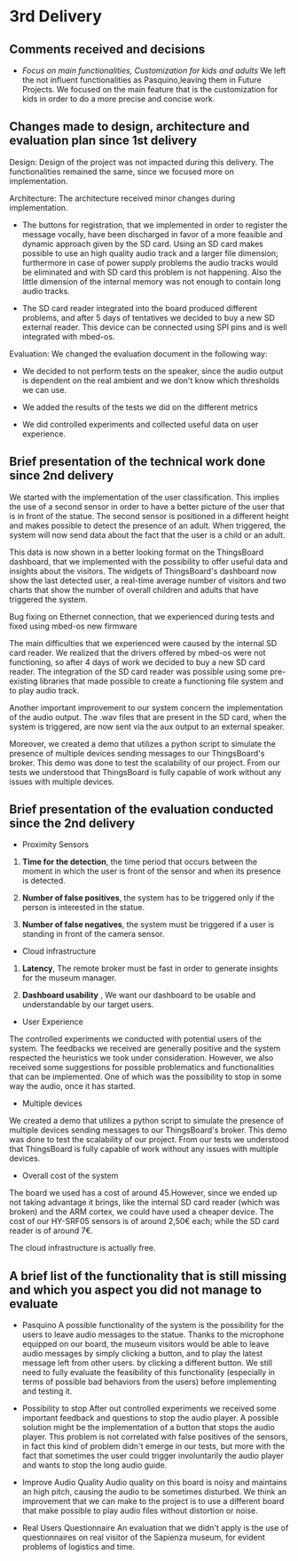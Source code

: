 # 3rd Delivery

## Comments received and decisions

- *Focus on main functionalities, Customization for kids and adults*
We left the not influent functionalities as Pasquino,leaving them in Future Projects. We focused on the main feature that is the customization for kids in order 
to do a more precise and concise work.

## Changes made to design, architecture and evaluation plan since 1st delivery
Design: Design of the project was not impacted during this delivery. The functionalities remained the same, since we focused more on implementation.

Architecture:
The architecture received minor changes during implementation.
- The buttons for registration, that we implemented in order to register the message vocally, have been discharged in favor of a more feasible and dynamic 
approach given by the SD card.
Using an SD card makes possible to use an high quality audio track and a larger file dimension; furthermore in case of power supply problems the audio tracks 
would be eliminated and with SD card this problem is not happening.
Also the little dimension of the internal memory was not enough to contain long audio tracks.

- The SD card reader integrated into the board produced different problems, and after 5 days of tentatives we decided to buy a new SD external reader. 
This device can be connected using SPI pins and is well integrated with mbed-os.

Evaluation: 
We changed the evaluation document in the following way:
- We decided to not perform tests on the speaker, since the audio output is dependent on the real ambient and we don't know which thresholds we can use.

- We added the results of the tests we did on the different metrics

- We did controlled experiments and collected useful data on user experience.

## Brief presentation of the technical work done since 2nd delivery

We started with the implementation of the user classification. This implies the use of a second sensor in order to have a better picture of the user that is in front
of the statue. The second sensor is positioned in a different height and makes possible to detect the presence of an adult. When triggered, the system will now send data 
about the fact that the user is a child or an adult. 

This data is now shown in a better looking format on the ThingsBoard dashboard, that we implemented with the possibility to offer useful data and insights
about the visitors. The widgets of ThingsBoard's dashboard now show the last detected user, a real-time average number of visitors and two charts that show the number of overall
children and adults that have triggered the system.

Bug fixing on Ethernet connection, that we experienced during tests and fixed using mbed-os new firmware

The main difficulties that we experienced were caused by the internal SD card reader. We realized that the drivers offered by mbed-os were not functioning, so after 4 days of work we decided to buy a new SD card reader. The integration of the SD card reader was possible using some pre-existing libraries that made possible to create a functioning file system and to play audio track.

Another important improvement to our system concern the implementation of the audio output. The .wav files that are present in the SD card, when the system is triggered,
are now sent via the aux output to an external speaker.

Moreover, we created a demo that utilizes a python script to simulate the presence of multiple devices sending messages to our ThingsBoard's broker. This demo was done to test the scalability of our project. From our tests we understood that ThingsBoard is fully capable of work without any issues with multiple devices.  


## Brief presentation of the evaluation conducted since the 2nd delivery

- Proximity Sensors
	
1. **Time for the detection**, the time period that occurs between the moment in which the user is front of the sensor and when its presence is detected. 

2. **Number of false positives**, the system has to be triggered only if the person is interested in the statue.

3. **Number of false negatives**, the system must be triggered if a user is standing in front of the camera sensor. 

- Cloud infrastructure
	
1. **Latency**, The remote broker must be fast in order to generate insights for the museum manager.

2. **Dashboard usability** , We want our dashboard to be usable and understandable by our target users.


- User Experience

The controlled experiments we conducted with potential users of the system. The feedbacks we received are generally positive and the system respected the heuristics we took under consideration. However, we also received some suggestions for possible problematics and functionalities that can be implemented. One of which was the possibility to stop in some way the audio, once it has started.

- Multiple devices

We created a demo that utilizes a python script to simulate the presence of multiple devices sending messages to our ThingsBoard's broker. This demo was done to test the scalability of our project. From our tests we understood that ThingsBoard is fully capable of work without any issues with multiple devices.  

- Overall cost of the system

The board we used has a cost of around 45.However, since we ended up not taking advantage it brings, like the internal SD card reader (which was broken) and the ARM cortex, we could have used a cheaper device. The cost of our HY-SRF05 sensors is of around 2,50€ each; while the SD card reader is of around 7€. 

The cloud infrastructure is actually free.

## A brief list of the functionality that is still missing and which you aspect you did not manage to evaluate

- Pasquino
 A possible functionality of the system is the possibility for the users to leave audio messages to the statue.
Thanks to the microphone equipped on our board, the museum visitors would be able to leave audio messages by simply clicking a button, and to play the latest message left from other users. by clicking a different button.
We still need to fully evaluate the feasibility of this functionality (especially in terms of possible bad behaviors from the users) before implementing and testing it.

- Possibility to stop
After out controlled experiments we received some important feedback and questions to stop the audio player. A possible solution might be the implementation of a button that stops the audio player. This problem is not correlated with false positives of the sensors, in fact this kind of problem didn't emerge in our tests, but more with the fact that sometimes the user could trigger involuntarily the audio player and wants to stop the long audio guide.

- Improve Audio Quality
Audio quality on this board is noisy and maintains an high pitch, causing the audio to be sometimes disturbed. We think an improvement that we can make to the project is to use a different board that make possible to play audio files without distortion or noise.

- Real Users Questionnaire
An evaluation that we didn't apply is the use of questionnaires on real visitor of the Sapienza museum, for evident problems of logistics and time. 



